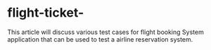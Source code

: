 # flight-ticket-
This article will discuss various test cases for flight booking System application that can be used to test a airline reservation system.
